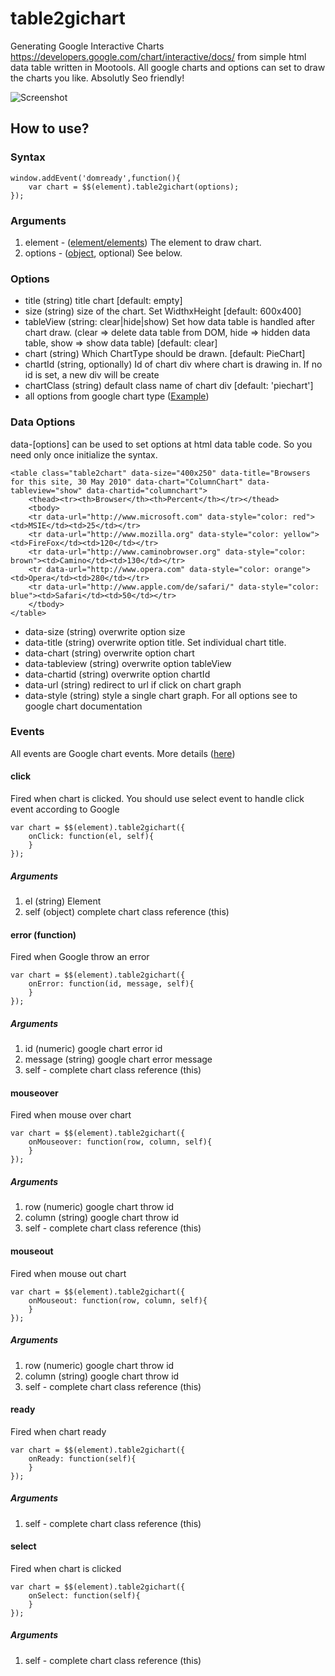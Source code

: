 table2gichart
=============

Generating Google Interactive Charts https://developers.google.com/chart/interactive/docs/ from simple html data table written in Mootools. All google charts and options can set to draw the charts you like. Absolutly Seo friendly!

![Screenshot](http://i.imgur.com/NUIvbdG.jpg)

How to use?
-----------

### Syntax

	window.addEvent('domready',function(){
		var chart = $$(element).table2gichart(options);
	});
	
### Arguments

1. element - ([element/elements](http://mootools.net/docs/core/Element/Element)) The element to draw chart.
2. options - ([object](http://mootools.net/docs/core/Types/Object), optional) See below.

### Options

* title (string) title chart [default: empty]
* size (string) size of the chart. Set WidthxHeight  [default: 600x400]
* tableView (string: clear|hide|show) Set how data table is handled after chart draw. (clear => delete data table from DOM, hide => hidden data table, show => show data table) [default: clear]
* chart (string) Which ChartType should be drawn. [default: PieChart]
* chartId (string, optionally) Id of chart div where chart is drawing in. If no id is set, a new div will be create
* chartClass (string) default class name of chart div [default: 'piechart']
* all options from google chart type ([Example](https://developers.google.com/chart/interactive/docs/gallery/piechart#configuration-options)) 

### Data Options

data-[options] can be used to set options at html data table code. So you need only once initialize the syntax.

	<table class="table2chart" data-size="400x250" data-title="Browsers for this site, 30 May 2010" data-chart="ColumnChart" data-tableview="show" data-chartid="columnchart">
		<thead><tr><th>Browser</th><th>Percent</th></tr></thead>
		<tbody>
		<tr data-url="http://www.microsoft.com" data-style="color: red"><td>MSIE</td><td>25</td></tr>
		<tr data-url="http://www.mozilla.org" data-style="color: yellow"><td>FireFox</td><td>120</td></tr>
		<tr data-url="http://www.caminobrowser.org" data-style="color: brown"><td>Camino</td><td>130</td></tr>
		<tr data-url="http://www.opera.com" data-style="color: orange"><td>Opera</td><td>280</td></tr>
		<tr data-url="http://www.apple.com/de/safari/" data-style="color: blue"><td>Safari</td><td>50</td></tr>
		</tbody>
	</table>

* data-size (string) overwrite option size
* data-title (string) overwrite option title. Set individual chart title.
* data-chart (string) overwrite option chart
* data-tableview (string) overwrite option tableView
* data-chartid (string) overwrite option chartId
* data-url (string) redirect to url if click on chart graph
* data-style (string) style a single chart graph. For all options see to google chart documentation 

### Events

All events are Google chart events. More details ([here](https://developers.google.com/chart/interactive/docs/gallery/piechart#events))

#### click 

Fired when chart is clicked. You should use select event to handle click event according to Google

	var chart = $$(element).table2gichart({
		onClick: function(el, self){
		}
	});

##### Arguments

1. el (string) Element
2. self (object) complete chart class reference (this)

#### error (function)

Fired when Google throw an error 

	var chart = $$(element).table2gichart({
		onError: function(id, message, self){
		}
	});

##### Arguments

1. id (numeric) google chart error id
2. message (string) google chart error message
3. self - complete chart class reference (this)

#### mouseover

Fired when mouse over chart

	var chart = $$(element).table2gichart({
		onMouseover: function(row, column, self){
		}
	});

##### Arguments

1. row (numeric) google chart throw id
2. column (string) google chart throw id
3. self - complete chart class reference (this)


#### mouseout

Fired when mouse out chart

	var chart = $$(element).table2gichart({
		onMouseout: function(row, column, self){
		}
	});
	
##### Arguments

1. row (numeric) google chart throw id
2. column (string) google chart throw id
3. self - complete chart class reference (this)

#### ready

Fired when chart ready

	var chart = $$(element).table2gichart({
		onReady: function(self){
		}
	});

##### Arguments

1. self - complete chart class reference (this)

#### select

Fired when chart is clicked

	var chart = $$(element).table2gichart({
		onSelect: function(self){
		}
	});

##### Arguments

1. self - complete chart class reference (this)